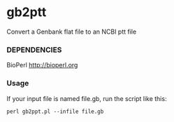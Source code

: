 # gb2ptt
Convert a Genbank flat file to an NCBI ptt file

### DEPENDENCIES
BioPerl http://bioperl.org

### Usage

If your input file is named file.gb, run the script like this:

`perl gb2ppt.pl --infile file.gb`

